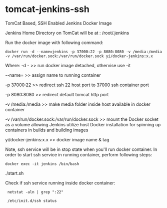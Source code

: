 # tomcat-jenkins-ssh
TomCat Based, SSH Enabled Jenkins Docker Image

Jenkins Home Directory on TomCat will be at : /root/.jenkins

Run the docker image with following command:
```
docker run -d --name=jenkins -p 37000:22 -p 8080:8080 -v /media:/media -v /var/run/docker.sock:/var/run/docker.sock yi/docker-jenkins:x.x
```
Where:
-d - >> run docker image detached, othervise use -it

--name= >> assign name to running container

-p 37000:22 >> redirect ssh 22 host port to 37000 ssh container port

-p 8080:8080 >> redirect default tomcat http port

-v /media:/media >> make media folder inside host available in docker container

-v /var/run/docker.sock:/var/run/docker.sock >> mount the Docker socket as a volume allowing Jenkins utilize host Docker installation for spinning up containers in builds and building images

yi/docker-jenkins:x.x >> docker image name & tag

Note, ssh service will be in stop state when you'll run docker container.
In order to start ssh service in running container, perform following steps:

`docker exec -it jenkins /bin/bash`

./start.sh

Check if ssh service running inside docker container:
```
 netstat -aln | grep ":22"
 
 /etc/init.d/ssh status
 ```



